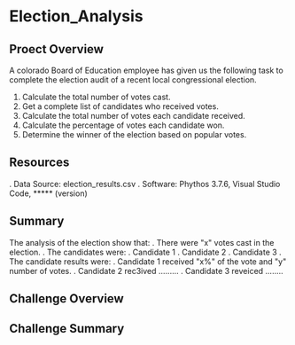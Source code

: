 # Election_Analysis
## Proect Overview
A colorado Board of Education employee has given us the following task to complete the election audit of a recent local congressional election. 

1. Calculate the total number of votes cast. 
2. Get a complete list of candidates who received votes. 
3. Calculate the total number of votes each candidate received. 
4. Calculate the percentage of votes each candidate won. 
5. Determine the winner of the election based on popular votes.

## Resources
. Data Source: election_results.csv
. Software: Phythos 3.7.6, Visual Studio Code, ***** (version)

## Summary
 The analysis of the election show that:
 . There were "x" votes cast in the election. 
 . The candidates were:
    . Candidate 1
    . Candidate 2
    . Candidate 3
  . The candidate results were:
    . Candidate 1 received "x%" of the vote and "y" number of votes. 
    .  Candidate 2 rec3ived .........
    . Candidate 3 reveiced ........
    
   ## Challenge Overview
   
   ## Challenge Summary
